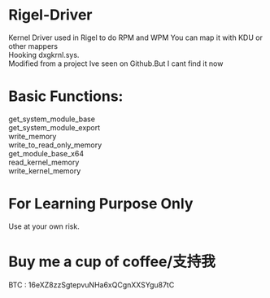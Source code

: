# Rigel-Driver
Kernel Driver used in Rigel to do RPM and WPM
You can map it with KDU or other mappers  
Hooking dxgkrnl.sys.  
Modified from a project Ive seen on Github.But I cant find it now
# Basic Functions:
get_system_module_base  
get_system_module_export  
write_memory  
write_to_read_only_memory  
get_module_base_x64  
read_kernel_memory  
write_kernel_memory  

# For Learning Purpose Only
Use at your own risk.

# Buy me a cup of coffee/支持我
BTC : 16eXZ8zzSgtepvuNHa6xQCgnXXSYgu87tC
